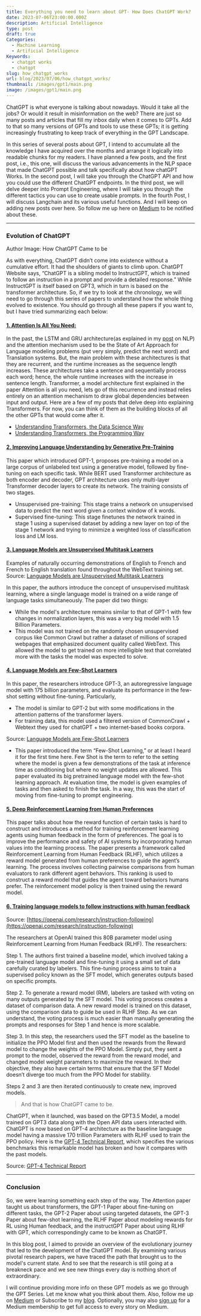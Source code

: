 ```yaml
---
title: Everything you need to learn about GPT- How Does ChatGPT Work?
date: 2023-07-06T23:00:00.000Z
description: Artificial Intelligence
type: post
draft: true
Categories:
  - Machine Learning
  - Artificial Intelligence
Keywords:
  - chatgpt works
  - chatgpt
slug: how_chatgpt_works
url: blog/2023/07/06/how_chatgpt_works/
thumbnail: /images/gpt1/main.png
image: /images/gpt1/main.png
---
```


ChatGPT is what everyone is talking about nowadays. Would it take all the jobs? Or would it result in misinformation on the web? There are just so many posts and articles that fill my inbox daily when it comes to GPTs. Add to that so many versions of GPTs and tools to use these GPTs; it is getting increasingly frustrating to keep track of everything in the GPT Landscape. 

In this series of several posts about GPT, I intend to accumulate all the knowledge I have acquired over the months and arrange it logically into readable chunks for my readers. I have planned a few posts, and the first post, i.e., this one, will discuss the various advancements in the NLP space that made ChatGPT possible and talk specifically about how chatGPT Works. In the second post, I will take you through the ChatGPT API and how you could use the different ChatGPT endpoints. In the third post, we will delve deeper into Prompt Engineering, where I will take you through the different tactics you can use to create usable prompts. In the fourth Post, I will discuss Langchain and its various useful functions. And I will keep on adding new posts over here. So follow me up here on [Medium](https://mlwhiz.medium.com/) to be notified about these.

***

### Evolution of ChatGPT

Author Image: How ChatGPT Came to be

As with everything, ChatGPT didn’t come into existence without a cumulative effort. It had the shoulders of giants to climb upon. ChatGPT Website says, “ChatGPT is a sibling model to InstructGPT, which is trained to follow an instruction in a prompt and provide a detailed response.” While  InstructGPT is itself based on GPT3, which in turn is based on the transformer architecture. So, if we try to look at the chronology, we will need to go through this series of papers to understand how the whole thing evolved to existence. You should go through all these papers if you want to, but I have tried summarizing  each below:

#### [1. Attention Is All You Need:](https://arxiv.org/pdf/1706.03762.pdf)

In the past, the LSTM and GRU architecture(as explained in my [post](https://towardsdatascience.com/nlp-learning-series-part-3-attention-cnn-and-what-not-for-text-classification-4313930ed566) on NLP) and the attention mechanism used to be the State of Art Approach for Language modeling problems (put very simply, predict the next word) and Translation systems. But, the main problem with these architectures is that they are recurrent, and the runtime increases as the sequence length increases. These architectures take a sentence and sequentially process each word; hence, the whole runtime increases with the increase in sentence length. Transformer, a model architecture first explained in the paper Attention is all you need, lets go of this recurrence and instead relies entirely on an attention mechanism to draw global dependencies between input and output. Here are a few of my posts that delve deep into explaining Transformers. For now, you can think of them as the building blocks of all the other GPTs that would come after it.

* [Understanding Transformers, the Data Science Way](https://towardsdatascience.com/understanding-transformers-the-data-science-way-e4670a4ee076)
* [Understanding Transformers, the Programming Way](https://towardsdatascience.com/understanding-transformers-the-programming-way-f8ed22d112b2)

#### [2. Improving Language Understanding by Generative Pre-Training](https://cdn.openai.com/research-covers/language-unsupervised/language_understanding_paper.pdf)

This paper which introduced GPT-1, proposes pre-training a model on a large corpus of unlabeled text using a generative model, followed by fine-tuning on each specific task. While BERT used Transformer architecture as both encoder and decoder, GPT architecture uses only multi-layer Transformer decoder layers to create its network. The training consists of two stages. 

* Unsupervised pre-training: This stage trains a network on unsupervised data to predict the next word given a context window of k words. 
* Supervised fine-tuning: This stage finetunes the network trained in stage 1 using a supervised dataset by adding a new layer on top of the stage 1 network and trying to minimize a weighted loss of classification loss and LM loss.

#### [3. Language Models are Unsupervised Multitask Learners](https://d4mucfpksywv.cloudfront.net/better-language-models/language_models_are_unsupervised_multitask_learners.pdf)

Examples of naturally occurring demonstrations of English to French and French to English translation found throughout the WebText training set. Source: [Language Models are Unsupervised Multitask Learners](https://d4mucfpksywv.cloudfront.net/better-language-models/language_models_are_unsupervised_multitask_learners.pdf)

In this paper, the authors introduce the concept of unsupervised multitask learning, where a single language model is trained on a wide range of language tasks simultaneously. The paper did two things: 

* While the model's architecture remains similar to that of GPT-1 with few changes in normalization layers, this was a very big model with 1.5 Billion Parameters.
* This model was not trained on the randomly chosen unsupervised corpus like Common Crawl but rather a dataset of millions of scraped webpages that emphasized document quality called WebText. This allowed the model to get trained on more intelligible text that correlated more with the tasks the model was expected to solve.  

#### [4. Language Models are Few-Shot Learners](https://arxiv.org/pdf/2005.14165.pdf)

In this paper, the researchers introduce GPT-3, an autoregressive language model with 175 billion parameters, and evaluate its performance in the few-shot setting without fine-tuning. Particularly,

* The model is similar to GPT-2 but with some modifications in the attention patterns of the transformer layers. 
* For training data, this model used a filtered version of CommonCrawl + Webtext they used for chatGPT + two internet-based books corpora.

Source: [Language Models are Few-Shot Learners](https://arxiv.org/pdf/2005.14165.pdf)

* This paper introduced the term “Few-Shot Learning,” or at least I heard it for the first time here. Few Shot is the term to refer to the setting where the model is given a few demonstrations of the task at inference time as conditioning but where no weight updates are allowed. This paper evaluated its big pretrained language model with the few-shot learning approach. At evaluation time, the model is given examples of tasks and then asked to finish the task. In a way, this was the start of moving from fine-tuning to prompt engineering.

#### [5. Deep Reinforcement Learning from Human Preferences](https://arxiv.org/pdf/1706.03741.pdf)

This paper talks about how the reward function of certain tasks is hard to construct and introduces a method for training reinforcement learning agents using human feedback in the form of preferences. The goal is to improve the performance and safety of AI systems by incorporating human values into the learning process. The paper presents a framework called Reinforcement Learning from Human Feedback (RLHF), which utilizes a reward model generated from human preferences to guide the agent’s learning. The process involves collecting pairwise comparisons from human evaluators to rank different agent behaviors. This ranking is used to construct a reward model that guides the agent toward behaviors humans prefer. The reinforcement model policy is then trained using the reward model.

#### [6. Training language models to follow instructions with human feedback](https://arxiv.org/pdf/2203.02155.pdf)

Source: [https://openai.com/research/instruction-following](https://openai.com/research/instruction-following)

The researchers at OpenAI trained this 80B parameter model using Reinforcement Learning from Human Feedback (RLHF). The researchers:

Step 1. The authors first trained a baseline model, which involved taking a pre-trained language model and fine-tuning it using a small set of data carefully curated by labelers. This fine-tuning process aims to train a supervised policy known as the SFT model, which generates outputs based on specific prompts. 

Step 2. To generate a reward model (RM), labelers are tasked with voting on many outputs generated by the SFT model. This voting process creates a dataset of comparison data. A new reward model is trained on this dataset, using the comparison data to guide be used in RLHF Step. As we can understand, the voting process is much easier than manually generating the prompts and responses for Step 1 and hence is more scalable.

Step 3. In this step, the researchers used the SFT model as the baseline to initialize the PPO Model first and then used the rewards from the Reward model to change the weights of the PPO Model. Simply put, they sent a prompt to the model, observed the reward from the reward model, and changed model weight parameters to maximize the reward. In their objective, they also have certain terms that ensure that the SFT Model doesn’t diverge too much from the PPO Model for stability.

Steps 2 and 3 are then iterated continuously to create new, improved models.

> And that is how ChatGPT came to be. 

ChatGPT, when it launched, was based on the GPT3.5 Model, a model trained on GPT3 data along with the Open API data users interacted with. ChatGPT is now based on GPT-4 architecture as the baseline language model having a massive 170 trillion Parameters with RLHF used to train the PPO policy. Here is the [GPT-4 Technical Report](https://arxiv.org/pdf/2303.08774.pdf), which specifies the various benchmarks this remarkable model has broken and how it compares with the past models. 

Source: [GPT-4 Technical Report](https://arxiv.org/pdf/2303.08774.pdf)

***

### Conclusion

So, we were learning something each step of the way. The Attention paper taught us about transformers, the GPT-1 Paper about fine-tuning on different tasks, the GPT-2 Paper about using targeted datasets, the GPT-3 Paper about few-shot learning, the RLHF Paper about modeling rewards for RL using Human feedback, and the instructGPT Paper about using RLHF with GPT, which correspondingly came to be known as ChatGPT.

In this blog post, I aimed to provide an overview of the evolutionary journey that led to the development of the ChatGPT model. By examining various pivotal research papers, we have traced the path that brought us to the model's current state. And to see that the research is still going at a breakneck pace and we see new things every day is nothing short of extraordinary. 

I will continue providing more info on these GPT models as we go through the GPT Series. Let me know what you think about them. Also, follow me up on [Medium](https://mlwhiz.medium.com/) or Subscribe to my [blog](https://mlwhiz.ck.page/a9b8bda70c). Optionally, you may also [sign up](https://medium.com/@mlwhiz/membership) for a Medium membership to get full access to every story on Medium.
